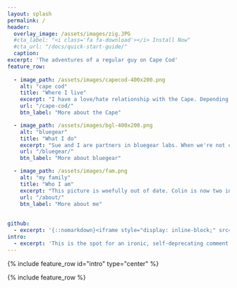 ```yaml
---
layout: splash
permalink: /
header:
  overlay_image: /assets/images/zig.JPG
  #cta_label: "<i class='fa fa-download'></i> Install Now"
  #cta_url: "/docs/quick-start-guide/"
  caption:
excerpt: 'The adventures of a regular guy on Cape Cod'
feature_row:
 
  - image_path: /assets/images/capecod-400x200.png
    alt: "cape cod"
    title: "Where I live"
    excerpt: "I have a love/hate relationship with the Cape. Depending on the time of year it's too small, too big, too loud, too quiet, too many choices, not enough to do, but for now it's home."
    url: "/cape-cod/"
    btn_label: "More about the Cape"

  - image_path: /assets/images/bgl-400x200.png
    alt: "bluegear"
    title: "What I do"
    excerpt: "Sue and I are partners in bluegear labs. When we're not chauffering kids around we're in front of a computer crafting custom web applications and developing web sites."
    url: "/bluegear/"
    btn_label: "More about bluegear"

  - image_path: /assets/images/fam.png
    alt: "my family"
    title: "Who I am"
    excerpt: "This picture is woefully out of date. Colin is now two inches taller than everyone, and Caitlin and Keely hate this picture, but I haven't had time to take a new one. It's on my new year's resolution list."
    url: "/about/"
    btn_label: "More about me"
  
  
github:
  - excerpt: '{::nomarkdown}<iframe style="display: inline-block;" src="https://ghbtns.com/github-btn.html?user=mmistakes&repo=minimal-mistakes&type=star&count=true&size=large" frameborder="0" scrolling="0" width="160px" height="30px"></iframe> <iframe style="display: inline-block;" src="https://ghbtns.com/github-btn.html?user=mmistakes&repo=minimal-mistakes&type=fork&count=true&size=large" frameborder="0" scrolling="0" width="158px" height="30px"></iframe>{:/nomarkdown}'
intro:
  - excerpt: 'This is the spot for an ironic, self-deprecating comment. I can''t think of any at the moment.'
---
```


{% include feature_row id="intro" type="center" %}

{% include feature_row %}
